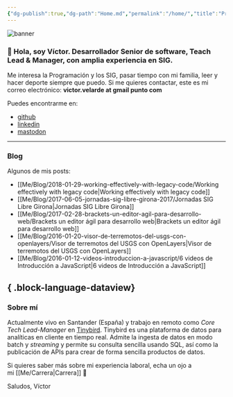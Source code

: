 ```yaml
---
{"dg-publish":true,"dg-path":"Home.md","permalink":"/home/","title":"Programación & SIG desde Cantabria","tags":["gardenEntry"]}
---
```



![banner](/img/user/Me/images/Fondo.png)
### 👋 Hola, soy Víctor.  Desarrollador Senior de software, Teach Lead & Manager, con amplia experiencia en SIG. 

Me interesa la Programación y los SIG, pasar tiempo con mi familia, leer y hacer deporte siempre que puedo. Si me quieres contactar, este es mi correo electrónico: **victor.velarde at gmail punto com**

Puedes encontrarme en:
- [github](https://github.com/VictorVelarde/)
- [linkedin](https://www.linkedin.com/in/victorvelarde/)
- [mastodon](https://mastodon.social/@VictorVelarde)

---
### Blog
Algunos de mis posts:
- [[Me/Blog/2018-01-29-working-effectively-with-legacy-code/Working effectively with legacy code\|Working effectively with legacy code]]
- [[Me/Blog/2017-06-05-jornadas-sig-libre-girona-2017/Jornadas SIG Libre Girona\|Jornadas SIG Libre Girona]]
- [[Me/Blog/2017-02-28-brackets-un-editor-agil-para-desarrollo-web/Brackets un editor ágil para desarrollo web\|Brackets un editor ágil para desarrollo web]]
- [[Me/Blog/2016-01-20-visor-de-terremotos-del-usgs-con-openlayers/Visor de terremotos del USGS con OpenLayers\|Visor de terremotos del USGS con OpenLayers]]
- [[Me/Blog/2016-01-12-videos-introduccion-a-javascript/6 videos de Introducción a JavaScript\|6 videos de Introducción a JavaScript]]

{ .block-language-dataview}
---
### Sobre mí
Actualmente vivo en Santander (España) y trabajo en remoto como _Core Tech Lead-Manager_ en [Tinybird](https://www.tinybird.co/). Tinybird es una plataforma de datos para analíticas en cliente en tiempo real. Admite la ingesta de datos en modo batch y _streaming_ y permite su consulta sencilla usando SQL, así como la publicación de APIs para crear de forma sencilla productos de datos.

Si quieres saber más sobre mi experiencia laboral, echa un ojo a mi [[Me/Carrera\|Carrera]] 🚀

Saludos,
Víctor 